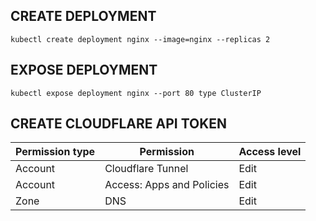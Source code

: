 ## CREATE DEPLOYMENT
```
kubectl create deployment nginx --image=nginx --replicas 2
```

## EXPOSE DEPLOYMENT 
```
kubectl expose deployment nginx --port 80 type ClusterIP
```

## CREATE CLOUDFLARE API TOKEN
| Permission type | Permission                | Access level |
| --------------- | ------------------------- | ------------ |
| Account         | Cloudflare Tunnel         | Edit         |
| Account         | Access: Apps and Policies | Edit         |
| Zone            | DNS                       | Edit         |
